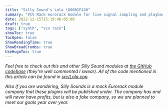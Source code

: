 ```yaml
---
title: "Silly Sound's Lola \U0001F436"
summary: "VCV Rack eurorack module for live signal sampling and playback"
date: 2022-12-15T15:19:48-05:00
draft: true
tags: ["synth", "vcv rack"]
showToc: true
TocOpen: false
ShowReadingTime: true
ShowBreadCrumbs: true
UseHugoToc: true
---
```


*Feel free to check out this and other Silly Sound modules at [the GitHub codebase](https://github.com/loparcog/SillySounds) (they're well commented I swear). All of the code mentioned in this article can be found in [src/Lola.cpp](https://github.com/loparcog/SillySounds/blob/master/src/Lola.cpp)*

*Also if you are wondering, Silly Sounds is a mock Eurorack module company that these plugins will be published under. The company has and will never have profits, but is also a fake company, so we are planned to meet our goals year over year.*

